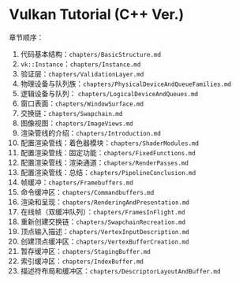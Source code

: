 # Vulkan Tutorial (C++ Ver.)

章节顺序：
1. 代码基本结构：`chapters/BasicStructure.md`
2. `vk::Instance`：`chapters/Instance.md`
3. 验证层：`chapters/ValidationLayer.md`
4. 物理设备与队列族：`chapters/PhysicalDeviceAndQueueFamilies.md`
5. 逻辑设备与队列：
`chapters/LogicalDeviceAndQueues.md`
6. 窗口表面：`chapters/WindowSurface.md`
7. 交换链：`chapters/Swapchain.md`
8. 图像视图：`chapters/ImageViews.md`
9. 渲染管线的介绍：`chapters/Introduction.md`
10. 配置渲染管线：着色器模块：`chapters/ShaderModules.md`
11. 配置渲染管线：固定功能：`chapters/FixedFunctions.md`
12. 配置渲染管线：渲染通道：`chapters/RenderPasses.md`
13. 配置渲染管线：总结：`chapters/PipelineConclusion.md`
14. 帧缓冲：`chapters/Framebuffers.md`
15. 命令缓冲区：`chapters/Commandbuffers.md`
16. 渲染和呈现：`chapters/RenderingAndPresentation.md`
17. 在线帧（双缓冲队列）：`chapters/FramesInFlight.md`
18. 重新创建交换链：`chapters/SwapchainRecreation.md`
19. 顶点输入描述：`chapters/VertexInputDescription.md`
20. 创建顶点缓冲区：`chapters/VertexBufferCreation.md`
21. 暂存缓冲区：`chapters/StagingBuffer.md`
22. 索引缓冲区：`chapters/IndexBuffer.md`
23. 描述符布局和缓冲区：`chapters/DescriptorLayoutAndBuffer.md`
